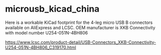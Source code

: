 # microusb_kicad_china

Here is a workable KiCad footprint for the 4-leg micro USB B connectors available on AliExpress and LCSC.
OEM manufacturer is XKB Connectivity with model number U254-051N-4BH806

https://www.lcsc.com/product-detail/USB-Connectors_XKB-Connectivity-U254-051N-4BH806_C319170.html
